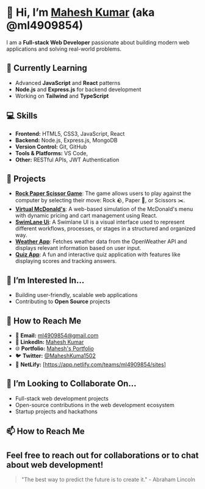 # 👋 Hi, I’m [Mahesh Kumar](https://github.com/ml4909854) (aka @ml4909854)

I am a **Full-stack Web Developer** passionate about building modern web applications and solving real-world problems. 

## 🌱 Currently Learning
- Advanced **JavaScript** and **React** patterns
- **Node.js** and **Express.js** for backend development
- Working on **Tailwind** and **TypeScript**


## 💻 Skills
- **Frontend:** HTML5, CSS3, JavaScript, React
- **Backend:** Node.js, Express.js, MongoDB
- **Version Control:** Git, GitHub
- **Tools & Platforms:** VS Code,
- **Other:** RESTful APIs, JWT Authentication

## 🚀 Projects
- [**Rock Paper Scissor Game**](https://stunning-malasada-d060ed.netlify.app/): The game allows users to play against the computer by selecting their move: Rock 🪨, Paper 📄, or Scissors ✂️.
- [**Virtual McDonald's**](https://github.com/ml4909854/Virtual-McDonald-s): A web-based simulation of the McDonald's menu with dynamic pricing and cart management using React.
- [**SwimLane Ui**](https://github.com/ml4909854/Swimlane_ui): A Swimlane UI is a visual interface used to represent different workflows, processes, or stages in a structured and 
   organized way.
- [**Weather App**](https://github.com/ml4909854/Weather-and-Map-Application): Fetches weather data from the OpenWeather API and displays relevant information based on user input.
- [**Quiz App**](https://github.com/ml4909854/Quiz-App): A fun and interactive quiz application with features like displaying scores and tracking answers.

## 👀 I’m Interested In...
- Building user-friendly, scalable web applications
- Contributing to **Open Source** projects

## 💬 How to Reach Me
- 📧 **Email:** [ml4909854@gmail.com](mailto:ml4909854@gmail.com)
- 🔗 **LinkedIn:** [Mahesh Kumar](https://www.linkedin.com/in/mahesh-kumar-630a29263/)
- 🌐 **Portfolio:** [Mahesh's Portfolio](https://remarkable-daffodil-24c806.netlify.app/)
- 🐦 **Twitter:** [@MaheshKuma1502](https://x.com/MaheshKuma1502)
- 🚀 **NetLify:** [https://app.netlify.com/teams/ml4909854/sites]


## 💞️ I’m Looking to Collaborate On...
- Full-stack web development projects
- Open-source contributions in the web development ecosystem
- Startup projects and hackathons

## 📫 How to Reach Me
Feel free to reach out for collaborations or to chat about web development! 
---

> "The best way to predict the future is to create it." - Abraham Lincoln

